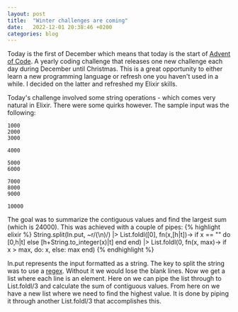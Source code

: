 ```yaml
---
layout: post
title:  "Winter challenges are coming"
date:   2022-12-01 20:38:46 +0200
categories: blog
---
```

Today is the first of December which means that today is the start of [Advent of Code]. A yearly coding challenge that releases one new challenge each day during December until Christmas. This is a great opportunity to either learn a new programming language or refresh one you haven't used in a while. I decided on the latter and refreshed my Elixir skills. 

Today's challenge involved some string operations - which comes very natural in Elixir. There were some quirks however. The sample input was the following:
```
1000
2000
3000

4000

5000
6000

7000
8000
9000

10000
````
The goal was to summarize the contiguous values and find the largest sum (which is 24000). This was achieved with a couple of pipes:
{% highlight elixir %}
String.split(In.put, ~r/(\n)/)
    |> List.foldl([0], fn(x,[h|t])->
      if x == "" do
        [0,h|t]
      else
        [h+String.to_integer(x)|t]
      end
    end)
    |> List.foldl(0, fn(x, max)-> if x > max, do: x, else: max end)
{% endhighlight %}

In.put represents the input formatted as a string. The key to split the string was to use a [regex]. Without it we would lose the blank lines. Now we get a list where each line is an element. Here on we can pipe the list through to List.foldl/3 and calculate the sum of contiguous values. From here on we have a new list where we need to find the highest value. It is done by piping it through another List.foldl/3 that accomplishes this.

[Advent of Code]: https://adventofcode.com
[regex]: https://hexdocs.pm/elixir/1.13/Regex.html